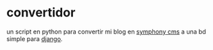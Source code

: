# convertidor 

un script en python para convertir mi blog en [symphony cms](http://getsymphony.com) a una bd simple para [django](https://djangoproject.com).


